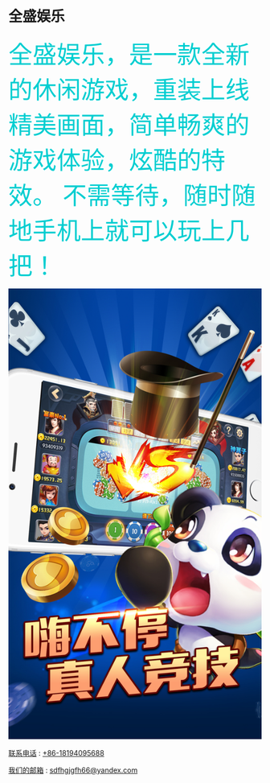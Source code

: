 # 全盛娱乐


<font color=#00CED1	 size=18 face="微软雅黑">全盛娱乐，是一款全新的休闲游戏，重装上线精美画面，简单畅爽的游戏体验，炫酷的特效。  不需等待，随时随地手机上就可以玩上几把！</font>


![image](https://github.com/yay604882/zhizhuzhipai/blob/master/zhizhu.jpg)


[联系电话](+86-18194095688) : [+86-18194095688](+86-18194095688)

[我们的邮箱](sdfhgjgfh66@yandex.com) : [sdfhgjgfh66@yandex.com](sdfhgjgfh66@yandex.com)
